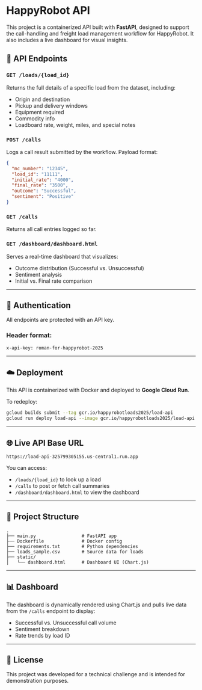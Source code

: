 # HappyRobot API

This project is a containerized API built with **FastAPI**, designed to support the call-handling and freight load management workflow for HappyRobot. It also includes a live dashboard for visual insights.

## 🚚 API Endpoints

### `GET /loads/{load_id}`
Returns the full details of a specific load from the dataset, including:
- Origin and destination
- Pickup and delivery windows
- Equipment required
- Commodity info
- Loadboard rate, weight, miles, and special notes

### `POST /calls`
Logs a call result submitted by the workflow. Payload format:

```json
{
  "mc_number": "12345",
  "load_id": "11111",
  "initial_rate": "4000",
  "final_rate": "3500",
  "outcome": "Successful",
  "sentiment": "Positive"
}
```

### `GET /calls`
Returns all call entries logged so far.

### `GET /dashboard/dashboard.html`
Serves a real-time dashboard that visualizes:
- Outcome distribution (Successful vs. Unsuccessful)
- Sentiment analysis
- Initial vs. Final rate comparison

---

## 🔐 Authentication

All endpoints are protected with an API key.

### Header format:
```
x-api-key: roman-for-happyrobot-2025
```

---

## ☁️ Deployment

This API is containerized with Docker and deployed to **Google Cloud Run**.

To redeploy:

```bash
gcloud builds submit --tag gcr.io/happyrobotloads2025/load-api
gcloud run deploy load-api --image gcr.io/happyrobotloads2025/load-api --platform managed --region us-central1 --allow-unauthenticated --set-env-vars ROMANHAPPYROBOT_2025=roman-for-happyrobot-2025
```

---

## 🌐 Live API Base URL

```
https://load-api-325799305155.us-central1.run.app
```

You can access:
- `/loads/{load_id}` to look up a load
- `/calls` to post or fetch call summaries
- `/dashboard/dashboard.html` to view the dashboard

---

## 📁 Project Structure

```
.
├── main.py                 # FastAPI app
├── Dockerfile              # Docker config
├── requirements.txt        # Python dependencies
├── loads_sample.csv        # Source data for loads
├── static/
│   └── dashboard.html      # Dashboard UI (Chart.js)
```

---

## 📊 Dashboard

The dashboard is dynamically rendered using Chart.js and pulls live data from the `/calls` endpoint to display:
- Successful vs. Unsuccessful call volume
- Sentiment breakdown
- Rate trends by load ID

---

## 📝 License

This project was developed for a technical challenge and is intended for demonstration purposes.
